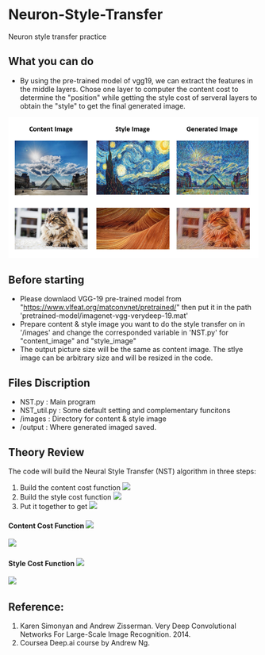 # Neuron-Style-Transfer
Neuron style transfer practice

## What you can do
  - By using the pre-trained model of vgg19, we can extract the features in the middle layers. Chose one layer to computer the content cost to determine the "position" while getting the style cost of serveral layers to obtain the "style" to get the final generated image.
  
![](example/show.png)

## Before starting

- Please downlaod VGG-19 pre-trained model from "https://www.vlfeat.org/matconvnet/pretrained/"
then put it in the path 'pretrained-model/imagenet-vgg-verydeep-19.mat'
- Prepare content & style image you want to do the style transfer on in '/images' and change the corresponded variable in 'NST.py' for "content_image" and "style_image"
- The output picture size will be the same as content image. The stlye image can be arbitrary size and will be resized in the code.
 
## Files Discription
- NST.py : Main program
- NST_util.py : Some default setting and complementary funcitons
- /images : Directory for content & style image
- /output : Where generated imaged saved.
  
## Theory Review
The code will build the Neural Style Transfer (NST) algorithm in three steps:

1. Build the content cost function <img src="http://latex.codecogs.com/gif.latex?J_{content}(C,G)" />
2. Build the style cost function <img src="http://latex.codecogs.com/gif.latex?J_{style}(S,G)" />
3. Put it together to get <img src="http://latex.codecogs.com/gif.latex?J(G) = \alpha J_{content}(C,G) + \beta J_{style}(S,G)" />

#### Content Cost Function <img src="http://latex.codecogs.com/gif.latex?J_{content}(C,G)" />
<img src="http://latex.codecogs.com/gif.latex?J_{content}(C,G)%20=%20%20\frac{1}{4%20\times%20n_H%20\times%20n_W%20\times%20n_C}\sum%20_{%20\text{all%20entries}}%20(a^{(C)}%20-%20a^{(G)})^2" />

#### Style Cost Function <img src="http://latex.codecogs.com/gif.latex?J_{style}(S,G)" />
<img src="http://latex.codecogs.com/gif.latex?J_{style}^{[l]}(S,G)%20=%20\frac{1}{4%20\times%20{n_C}^2%20\times%20(n_H%20\times%20n_W)^2}%20\sum%20_{i=1}^{n_C}\sum_{j=1}^{n_C}(G^{(S)}_{(gram)i,j}%20-%20G^{(G)}_{(gram)i,j})^2" />


## Reference:
1. Karen Simonyan and Andrew Zisserman. Very Deep Convolutional Networks For Large-Scale Image Recognition. 2014.
2. Coursea Deep.ai course by Andrew Ng.

